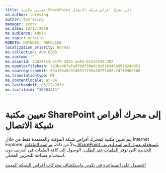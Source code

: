```yaml
---
title: تعيين مكتبة SharePoint إلى محرك أقراص شبكة الاتصال
ms.author: toresing
author: tomresing
manager: scotv
ms.date: 12/17/2018
ms.audience: Admin
ms.topic: article
ROBOTS: NOINDEX, NOFOLLOW
localization_priority: Normal
ms.collection: Adm_O365
ms.custom: ''
ms.assetid: 4b8245c3-a179-4524-ae83-0c22d539c202
ms.openlocfilehash: 7a3bc4bfefed70df50edc9c01b343b597b24d951
ms.sourcegitcommit: 03a156a9c9740521155a30775492c7dff0982588
ms.translationtype: MT
ms.contentlocale: ar-SA
ms.lasthandoff: 03/22/2019
ms.locfileid: "30763311"
---
```

# <a name="map-a-sharepoint-library-to-a-network-drive"></a>تعيين مكتبة SharePoint إلى محرك أقراص شبكة الاتصال

يتم تعيين مكتبة كمحرك أقراص شبكة المؤقتة والمعتمدة فقط من خلال Internet Explorer. بدلاً من ذلك، [مزامنة الملفات SharePoint باستخدام عميل المزامنة أندريف الجديدة](https://support.office.com/article/6de9ede8-5b6e-4503-80b2-6190f3354a88.aspx) التي توفر [الملفات عند الطلب](https://support.office.com/article/0e6860d3-d9f3-4971-b321-7092438fb38e.aspx). الوصول إلى كافة الملفات في أندريف دون استخدام مساحة للتخزين المحلي.
  
[الحصول على المساعدة في تكوين واستكشاف محركات أقراص الشبكة المعينة](https://go.microsoft.com/fwlink/?linkid=872946)
  

